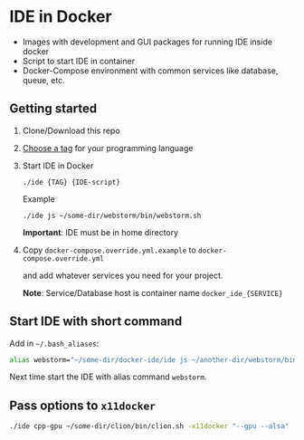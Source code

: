 # IDE in Docker

* Images with development and GUI packages for running IDE inside docker
* Script to start IDE in container
* Docker-Compose environment with common services like database, queue, etc.

## Getting started

1. Clone/Download this repo
2. [Choose a tag](https://hub.docker.com/r/01e9/ide/tags) for your programming language
3. Start IDE in Docker

    `./ide {TAG} {IDE-script}`

    Example

    `./ide js ~/some-dir/webstorm/bin/webstorm.sh`

    **Important**: IDE must be in home directory
4. Copy `docker-compose.override.yml.example` to `docker-compose.override.yml`

   and add whatever services you need for your project.

   **Note**: Service/Database host is container name `docker_ide_{SERVICE}`

## Start IDE with short command

Add in `~/.bash_aliases`:

```sh
alias webstorm="~/some-dir/docker-ide/ide js ~/another-dir/webstorm/bin/webstorm.sh"
```

Next time start the IDE with alias command `webstorm`.

## Pass options to `x11docker`

```sh
./ide cpp-gpu ~/some-dir/clion/bin/clion.sh -x11docker "--gpu --alsa"
```

